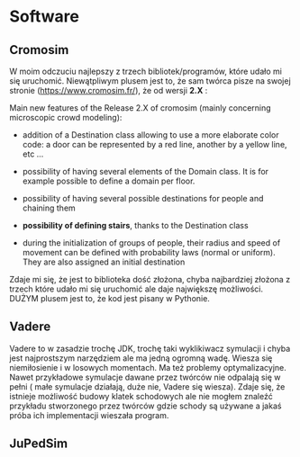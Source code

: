 # Software
## Cromosim
W moim odczuciu najlepszy z trzech bibliotek/programów, które udało mi się uruchomić. Niewątpliwym plusem jest to, że sam twórca pisze na swojej stronie (https://www.cromosim.fr/), że od wersji **2.X** :

Main new features of the Release 2.X of cromosim (mainly concerning microscopic crowd modeling):

* addition of a Destination class allowing to use a more elaborate color code: a door can be represented by a red line, another by a yellow line, etc …

* possibility of having several elements of the Domain class. It is for example possible to define a domain per floor.

* possibility of having several possible destinations for people and chaining them

* **possibility of defining stairs**, thanks to the Destination class

* during the initialization of groups of people, their radius and speed of movement can be defined with probability laws (normal or uniform). They are also assigned an initial destination

Zdaje mi się, że jest to biblioteka dość złożona, chyba najbardziej złożona z trzech które udało mi się uruchomić ale daje największę możliwości. DUŻYM plusem jest to, że kod jest pisany w Pythonie.

## Vadere

Vadere to w zasadzie trochę JDK, trochę taki wyklikiwacz symulacji i chyba jest najprostszym narzędziem ale ma jedną ogromną wadę. Wiesza się niemiłosienie i w losowych momentach. Ma też problemy optymalizacyjne. Nawet przykładowe symulacje dawane przez twórców nie odpalają się w pełni ( małe symulacje działają, duże nie, Vadere się wiesza). Zdaje się, że istnieje możliwość budowy klatek schodowych ale nie mogłem znaleźć przykładu stworzonego przez twórców gdzie schody są używane a jakaś próba ich implementacji wieszała program. 


## JuPedSim
